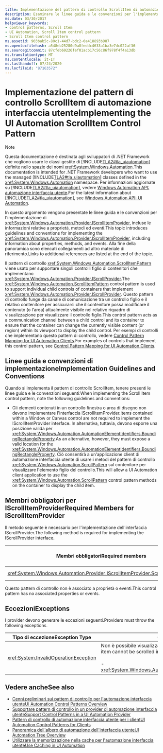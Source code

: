 ```yaml
---
title: Implementazione del pattern di controllo ScrollItem di automazione interfaccia utente
description: Esaminare le linee guida e le convenzioni per l'implementazione del pattern di controllo ScrollItem nell'automazione interfaccia utente. Vedere Membri obbligatori per l'interfaccia IScrollItemProvider.
ms.date: 03/30/2017
helpviewer_keywords:
- control patterns, Scroll Item
- UI Automation, Scroll Item control pattern
- Scroll Item control pattern
ms.assetid: 903bab5c-80c1-44d7-bdc2-0a418893b987
ms.openlocfilehash: a548eb25280d9a8feddc4633a1ba3e7dc022af36
ms.sourcegitcommit: 87cfeb69226fef01acb17c56c86f978f4f4a13db
ms.translationtype: MT
ms.contentlocale: it-IT
ms.lasthandoff: 07/24/2020
ms.locfileid: "87163572"
---
```

# <a name="implementing-the-ui-automation-scrollitem-control-pattern"></a><span data-ttu-id="6afda-104">Implementazione del pattern di controllo ScrollItem di automazione interfaccia utente</span><span class="sxs-lookup"><span data-stu-id="6afda-104">Implementing the UI Automation ScrollItem Control Pattern</span></span>
> [!NOTE]
> <span data-ttu-id="6afda-105">Questa documentazione è destinata agli sviluppatori di .NET Framework che vogliono usare le classi gestite di [!INCLUDE[TLA2#tla_uiautomation](../../../includes/tla2sharptla-uiautomation-md.md)] definite nello spazio dei nomi <xref:System.Windows.Automation>.</span><span class="sxs-lookup"><span data-stu-id="6afda-105">This documentation is intended for .NET Framework developers who want to use the managed [!INCLUDE[TLA2#tla_uiautomation](../../../includes/tla2sharptla-uiautomation-md.md)] classes defined in the <xref:System.Windows.Automation> namespace.</span></span> <span data-ttu-id="6afda-106">Per informazioni aggiornate su [!INCLUDE[TLA2#tla_uiautomation](../../../includes/tla2sharptla-uiautomation-md.md)], vedere [Windows Automation API: automazione interfaccia utente](/windows/win32/winauto/entry-uiauto-win32).</span><span class="sxs-lookup"><span data-stu-id="6afda-106">For the latest information about [!INCLUDE[TLA2#tla_uiautomation](../../../includes/tla2sharptla-uiautomation-md.md)], see [Windows Automation API: UI Automation](/windows/win32/winauto/entry-uiauto-win32).</span></span>  
  
 <span data-ttu-id="6afda-107">In questo argomento vengono presentate le linee guida e le convenzioni per l'implementazione di <xref:System.Windows.Automation.Provider.IScrollItemProvider>, incluse le informazioni relative a proprietà, metodi ed eventi.</span><span class="sxs-lookup"><span data-stu-id="6afda-107">This topic introduces guidelines and conventions for implementing the <xref:System.Windows.Automation.Provider.IScrollItemProvider>, including information about properties, methods, and events.</span></span> <span data-ttu-id="6afda-108">Alla fine della panoramica sono elencati collegamenti ad altro materiale di riferimento.</span><span class="sxs-lookup"><span data-stu-id="6afda-108">Links to additional references are listed at the end of the topic.</span></span>  
  
 <span data-ttu-id="6afda-109">Il pattern di controllo <xref:System.Windows.Automation.ScrollItemPattern> viene usato per supportare singoli controlli figlio di contenitori che implementano <xref:System.Windows.Automation.Provider.IScrollProvider>.</span><span class="sxs-lookup"><span data-stu-id="6afda-109">The <xref:System.Windows.Automation.ScrollItemPattern> control pattern is used to support individual child controls of containers that implement <xref:System.Windows.Automation.Provider.IScrollProvider>.</span></span> <span data-ttu-id="6afda-110">Questo pattern di controllo funge da canale di comunicazione tra un controllo figlio e il relativo contenitore per assicurarsi che il contenitore possa modificare il contenuto (o l'area) attualmente visibile nel relativo riquadro di visualizzazione per visualizzare il controllo figlio.</span><span class="sxs-lookup"><span data-stu-id="6afda-110">This control pattern acts as a communication channel between a child control and its container to ensure that the container can change the currently visible content (or region) within its viewport to display the child control.</span></span> <span data-ttu-id="6afda-111">Per esempi di controlli che implementano questo pattern di controllo, vedere [Control Pattern Mapping for UI Automation Clients](control-pattern-mapping-for-ui-automation-clients.md).</span><span class="sxs-lookup"><span data-stu-id="6afda-111">For examples of controls that implement this control pattern, see [Control Pattern Mapping for UI Automation Clients](control-pattern-mapping-for-ui-automation-clients.md).</span></span>  
  
<a name="Implementation_Guidelines_and_Conventions"></a>
## <a name="implementation-guidelines-and-conventions"></a><span data-ttu-id="6afda-112">Linee guida e convenzioni di implementazione</span><span class="sxs-lookup"><span data-stu-id="6afda-112">Implementation Guidelines and Conventions</span></span>  
 <span data-ttu-id="6afda-113">Quando si implementa il pattern di controllo ScrollItem, tenere presenti le linee guida e le convenzioni seguenti:</span><span class="sxs-lookup"><span data-stu-id="6afda-113">When implementing the Scroll Item control pattern, note the following guidelines and conventions:</span></span>  
  
- <span data-ttu-id="6afda-114">Gli elementi contenuti in un controllo finestra o area di disegno non devono implementare l'interfaccia IScrollItemProvider.</span><span class="sxs-lookup"><span data-stu-id="6afda-114">Items contained within a Window or Canvas control are not required to implement the IScrollItemProvider interface.</span></span> <span data-ttu-id="6afda-115">In alternativa, tuttavia, devono esporre una posizione valida per <xref:System.Windows.Automation.AutomationElementIdentifiers.BoundingRectangleProperty>.</span><span class="sxs-lookup"><span data-stu-id="6afda-115">As an alternative, however, they must expose a valid location for the <xref:System.Windows.Automation.AutomationElementIdentifiers.BoundingRectangleProperty>.</span></span> <span data-ttu-id="6afda-116">Ciò consentirà a un'applicazione client di automazione interfaccia utente di usare i metodi del pattern di controllo <xref:System.Windows.Automation.ScrollPattern> sul contenitore per visualizzare l'elemento figlio del controllo.</span><span class="sxs-lookup"><span data-stu-id="6afda-116">This will allow a UI Automation client application to use the <xref:System.Windows.Automation.ScrollPattern> control pattern methods on the container to display the child item.</span></span>  
  
<a name="Required_Members_for_IScrollItemProvider"></a>
## <a name="required-members-for-iscrollitemprovider"></a><span data-ttu-id="6afda-117">Membri obbligatori per IScrollItemProvider</span><span class="sxs-lookup"><span data-stu-id="6afda-117">Required Members for IScrollItemProvider</span></span>  
 <span data-ttu-id="6afda-118">Il metodo seguente è necessario per l'implementazione dell'interfaccia IScrollProvider.</span><span class="sxs-lookup"><span data-stu-id="6afda-118">The following method is required for implementing the IScrollProvider interface.</span></span>  
  
|<span data-ttu-id="6afda-119">Membri obbligatori</span><span class="sxs-lookup"><span data-stu-id="6afda-119">Required members</span></span>|<span data-ttu-id="6afda-120">Tipo di membro</span><span class="sxs-lookup"><span data-stu-id="6afda-120">Member type</span></span>|<span data-ttu-id="6afda-121">Note</span><span class="sxs-lookup"><span data-stu-id="6afda-121">Notes</span></span>|  
|----------------------|-----------------|-----------|  
|<xref:System.Windows.Automation.Provider.IScrollItemProvider.ScrollIntoView%2A>|<span data-ttu-id="6afda-122">-Metodo</span><span class="sxs-lookup"><span data-stu-id="6afda-122">-   Method</span></span>|<span data-ttu-id="6afda-123">Nessuno</span><span class="sxs-lookup"><span data-stu-id="6afda-123">None</span></span>|  
  
 <span data-ttu-id="6afda-124">Questo pattern di controllo non è associato a proprietà o eventi.</span><span class="sxs-lookup"><span data-stu-id="6afda-124">This control pattern has no associated properties or events.</span></span>  
  
<a name="Exceptions"></a>
## <a name="exceptions"></a><span data-ttu-id="6afda-125">Eccezioni</span><span class="sxs-lookup"><span data-stu-id="6afda-125">Exceptions</span></span>  
 <span data-ttu-id="6afda-126">I provider devono generare le eccezioni seguenti.</span><span class="sxs-lookup"><span data-stu-id="6afda-126">Providers must throw the following exceptions.</span></span>  
  
|<span data-ttu-id="6afda-127">Tipo di eccezione</span><span class="sxs-lookup"><span data-stu-id="6afda-127">Exception Type</span></span>|<span data-ttu-id="6afda-128">Condizione</span><span class="sxs-lookup"><span data-stu-id="6afda-128">Condition</span></span>|  
|--------------------|---------------|  
|<xref:System.InvalidOperationException>|<span data-ttu-id="6afda-129">Non è possibile visualizzare un elemento tramite lo scorrimento:</span><span class="sxs-lookup"><span data-stu-id="6afda-129">If an item cannot be scrolled into view:</span></span><br /><br /> -   <xref:System.Windows.Automation.ScrollItemPattern.ScrollIntoView%2A>|  
  
## <a name="see-also"></a><span data-ttu-id="6afda-130">Vedere anche</span><span class="sxs-lookup"><span data-stu-id="6afda-130">See also</span></span>

- [<span data-ttu-id="6afda-131">Cenni preliminari sui pattern di controllo per l'automazione interfaccia utente</span><span class="sxs-lookup"><span data-stu-id="6afda-131">UI Automation Control Patterns Overview</span></span>](ui-automation-control-patterns-overview.md)
- [<span data-ttu-id="6afda-132">Supportare pattern di controllo in un provider di automazione interfaccia utente</span><span class="sxs-lookup"><span data-stu-id="6afda-132">Support Control Patterns in a UI Automation Provider</span></span>](support-control-patterns-in-a-ui-automation-provider.md)
- [<span data-ttu-id="6afda-133">Pattern di controllo di automazione interfaccia utente per i client</span><span class="sxs-lookup"><span data-stu-id="6afda-133">UI Automation Control Patterns for Clients</span></span>](ui-automation-control-patterns-for-clients.md)
- [<span data-ttu-id="6afda-134">Panoramica dell'albero di automazione dell'interfaccia utente</span><span class="sxs-lookup"><span data-stu-id="6afda-134">UI Automation Tree Overview</span></span>](ui-automation-tree-overview.md)
- [<span data-ttu-id="6afda-135">Utilizzare la memorizzazione nella cache per l'automazione interfaccia utente</span><span class="sxs-lookup"><span data-stu-id="6afda-135">Use Caching in UI Automation</span></span>](use-caching-in-ui-automation.md)
